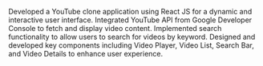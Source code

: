 Developed a YouTube clone application using React JS for a dynamic and interactive user interface.
Integrated YouTube API from Google Developer Console to fetch and display video content.
Implemented search functionality to allow users to search for videos by keyword.
Designed and developed key components including Video Player, Video List, Search Bar, and Video Details to enhance user experience.
